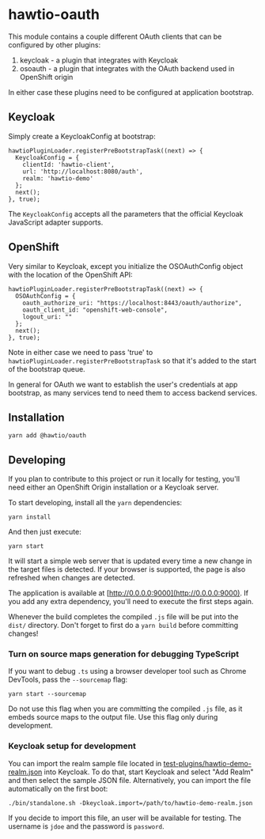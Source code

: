 # hawtio-oauth

This module contains a couple different OAuth clients that can be configured by other plugins:

1. keycloak - a plugin that integrates with Keycloak
2. osoauth - a plugin that integrates with the OAuth backend used in OpenShift origin

In either case these plugins need to be configured at application bootstrap.

## Keycloak

Simply create a KeycloakConfig at bootstrap:

    hawtioPluginLoader.registerPreBootstrapTask((next) => {
      KeycloakConfig = {
        clientId: 'hawtio-client',
        url: 'http://localhost:8080/auth',
        realm: 'hawtio-demo' 
      };
      next();
    }, true);

The `KeycloakConfig` accepts all the parameters that the official Keycloak JavaScript adapter supports.

## OpenShift

Very similar to Keycloak, except you initialize the OSOAuthConfig object with the location of the OpenShift API:

    hawtioPluginLoader.registerPreBootstrapTask((next) => {
      OSOAuthConfig = {
        oauth_authorize_uri: "https://localhost:8443/oauth/authorize",
        oauth_client_id: "openshift-web-console",
        logout_uri: ""
      };
      next();
    }, true);

Note in either case we need to pass 'true' to `hawtioPluginLoader.registerPreBootstrapTask` so that it's added to the start of the bootstrap queue.

In general for OAuth we want to establish the user's credentials at app bootstrap, as many services tend to need them to access backend services.

## Installation

    yarn add @hawtio/oauth

## Developing

If you plan to contribute to this project or run it locally for testing, you'll need either an OpenShift Origin installation or a Keycloak server.

To start developing, install all the `yarn` dependencies:

    yarn install

And then just execute:

    yarn start

It will start a simple web server that is updated every time a new change in the target files is detected. If your browser is supported, the page is also refreshed when changes are detected.

The application is available at [http://0.0.0.0:9000](http://0.0.0.0:9000). If you add any extra dependency, you'll need to execute the first steps again.

Whenever the build completes the compiled `.js` file will be put into the `dist/` directory.  Don't forget to first do a `yarn build` before committing changes!

### Turn on source maps generation for debugging TypeScript

If you want to debug `.ts` using a browser developer tool such as Chrome DevTools, pass the `--sourcemap` flag:

    yarn start --sourcemap

Do not use this flag when you are committing the compiled `.js` file, as it embeds source maps to the output file. Use this flag only during development.

### Keycloak setup for development

You can import the realm sample file located in [test-plugins/hawtio-demo-realm.json](test-plugins/hawtio-demo-realm.json) into Keycloak. To do that, start Keycloak and select "Add Realm" and then select the sample JSON file. Alternatively, you can import the file automatically on the first boot:

    ./bin/standalone.sh -Dkeycloak.import=/path/to/hawtio-demo-realm.json

If you decide to import this file, an user will be available for testing. The username is `jdoe` and the password is `password`.
